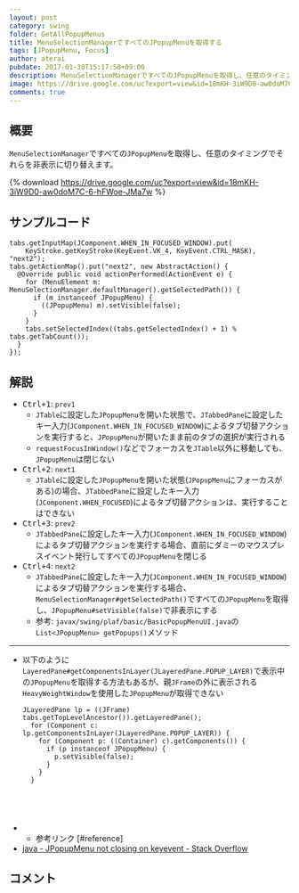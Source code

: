 ```yaml
---
layout: post
category: swing
folder: GetAllPopupMenus
title: MenuSelectionManagerですべてのJPopupMenuを取得する
tags: [JPopupMenu, Focus]
author: aterai
pubdate: 2017-01-30T15:17:50+09:00
description: MenuSelectionManagerですべてのJPopupMenuを取得し、任意のタイミングでそれらを非表示に切り替えます。
image: https://drive.google.com/uc?export=view&id=18mKH-3iW9D0-aw0doM7C-6-hFWoe-JMa7w
comments: true
---
```

## 概要
`MenuSelectionManager`ですべての`JPopupMenu`を取得し、任意のタイミングでそれらを非表示に切り替えます。

{% download https://drive.google.com/uc?export=view&id=18mKH-3iW9D0-aw0doM7C-6-hFWoe-JMa7w %}

## サンプルコード
<pre class="prettyprint"><code>tabs.getInputMap(JComponent.WHEN_IN_FOCUSED_WINDOW).put(
    KeyStroke.getKeyStroke(KeyEvent.VK_4, KeyEvent.CTRL_MASK), "next2");
tabs.getActionMap().put("next2", new AbstractAction() {
  @Override public void actionPerformed(ActionEvent e) {
    for (MenuElement m: MenuSelectionManager.defaultManager().getSelectedPath()) {
      if (m instanceof JPopupMenu) {
        ((JPopupMenu) m).setVisible(false);
      }
    }
    tabs.setSelectedIndex((tabs.getSelectedIndex() + 1) % tabs.getTabCount());
  }
});
</code></pre>

## 解説
- <kbd>Ctrl+1</kbd>: `prev1`
    - `JTable`に設定した`JPopupMenu`を開いた状態で、`JTabbedPane`に設定したキー入力(`JComponent.WHEN_IN_FOCUSED_WINDOW`)によるタブ切替アクションを実行すると、`JPopupMenu`が開いたまま前のタブの選択が実行される
    - `requestFocusInWindow()`などでフォーカスを`JTable`以外に移動しても、`JPopupMenu`は閉じない
- <kbd>Ctrl+2</kbd>: `next1`
    - `JTable`に設定した`JPopupMenu`を開いた状態(`JPopupMenu`にフォーカスがある)の場合、`JTabbedPane`に設定したキー入力(`JComponent.WHEN_FOCUSED`)によるタブ切替アクションは、実行することはできない
- <kbd>Ctrl+3</kbd>: `prev2`
    - `JTabbedPane`に設定したキー入力(`JComponent.WHEN_IN_FOCUSED_WINDOW`)によるタブ切替アクションを実行する場合、直前にダミーのマウスプレスイベント発行してすべての`JPopupMenu`を閉じる
- <kbd>Ctrl+4</kbd>: `next2`
    - `JTabbedPane`に設定したキー入力(`JComponent.WHEN_IN_FOCUSED_WINDOW`)によるタブ切替アクションを実行する場合、`MenuSelectionManager#getSelectedPath()`ですべての`JPopupMenu`を取得し、`JPopupMenu#setVisible(false)`で非表示にする
    - 参考: `javax/swing/plaf/basic/BasicPopupMenuUI.java`の`List<JPopupMenu> getPopups()`メソッド

<!-- dummy comment line for breaking list -->

- - - -
- 以下のように`LayeredPane#getComponentsInLayer(JLayeredPane.POPUP_LAYER)`で表示中の`JPopupMenu`を取得する方法もあるが、親`JFrame`の外に表示される`HeavyWeightWindow`を使用した`JPopupMenu`が取得できない
    
    <pre class="prettyprint"><code>JLayeredPane lp = ((JFrame) tabs.getTopLevelAncestor()).getLayeredPane();
    for (Component c: lp.getComponentsInLayer(JLayeredPane.POPUP_LAYER)) {
      for (Component p: ((Container) c).getComponents()) {
        if (p instanceof JPopupMenu) {
          p.setVisible(false);
        }
      }
    }
</code></pre>
- * 参考リンク [#reference]
- [java - JPopupMenu not closing on keyevent - Stack Overflow](https://stackoverflow.com/questions/41867173/jpopupmenu-not-closing-on-keyevent)

<!-- dummy comment line for breaking list -->

## コメント
